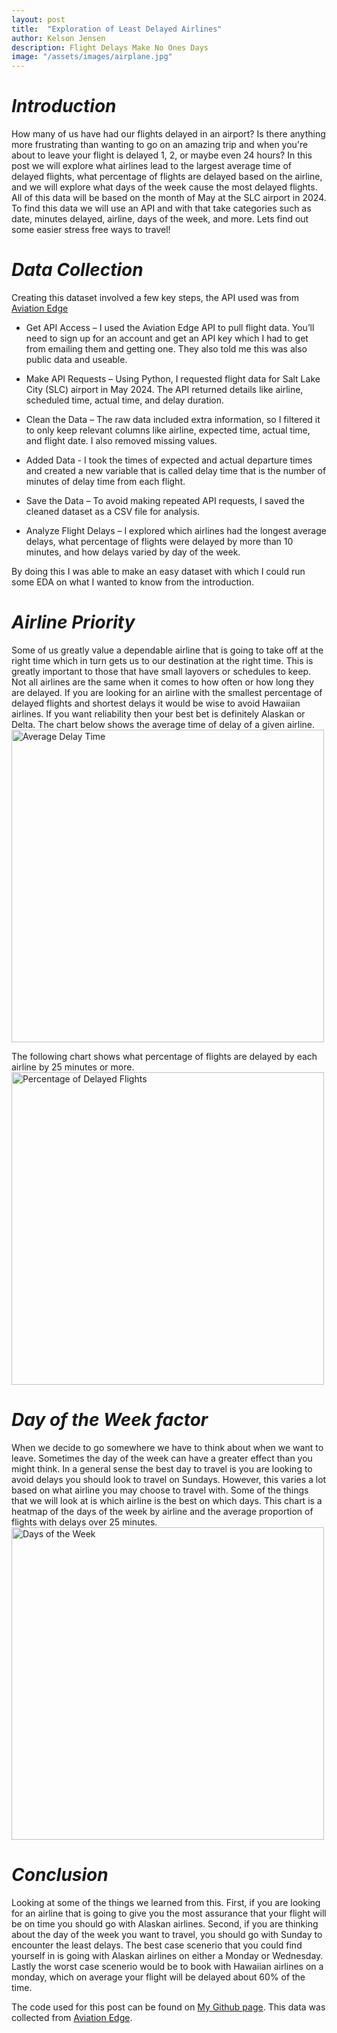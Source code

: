 ```yaml
---
layout: post
title:  "Exploration of Least Delayed Airlines"
author: Kelson Jensen
description: Flight Delays Make No Ones Days
image: "/assets/images/airplane.jpg"
---
```



# _Introduction_ 
How many of us have had our flights delayed in an airport? Is there anything more frustrating than wanting to go on an amazing trip and when you're about to leave your flight is delayed 1, 2, or maybe even 24 hours? In this post we will explore what airlines lead to the largest average time of delayed flights, what percentage of flights are delayed based on the airline, and we will explore what days of the week cause the most delayed flights. All of this data will be based on the month of May at the SLC airport in 2024. To find this data we will use an API and with that take categories such as date, minutes delayed, airline, days of the week, and more. Lets find out some easier stress free ways to travel!

# _Data Collection_ 
Creating this dataset involved a few key steps, the API used was from [Aviation Edge](https://aviation-edge.com/)

- Get API Access – I used the Aviation Edge API to pull flight data. You’ll need to sign up for an account and get an API key which I had to get from emailing them and getting one. They also told me this was also public data and useable.

- Make API Requests – Using Python, I requested flight data for Salt Lake City (SLC) airport in May 2024. The API returned details like airline, scheduled time, actual time, and delay duration.

- Clean the Data – The raw data included extra information, so I filtered it to only keep relevant columns like airline, expected time, actual time, and flight date. I also removed missing values.

- Added Data - I took the times of expected and actual departure times and created a new variable that is called delay time that is the number of minutes of delay time from each flight. 

- Save the Data – To avoid making repeated API requests, I saved the cleaned dataset as a CSV file for analysis.

- Analyze Flight Delays – I explored which airlines had the longest average delays, what percentage of flights were delayed by more than 10 minutes, and how delays varied by day of the week.

By doing this I was able to make an easy dataset with which I could run some EDA on what I wanted to know from the introduction.

# _Airline Priority_ 
Some of us greatly value a dependable airline that is going to take off at the right time which in turn gets us to our destination at the right time. This is greatly important to those that have small layovers or schedules to keep. Not all airlines are the same when it comes to how often or how long they are delayed. If you are looking for an airline with the smallest percentage of delayed flights and shortest delays it would be wise to avoid Hawaiian airlines. If you want reliability then your best bet is definitely Alaskan or Delta. 
The chart below shows the average time of delay of a given airline. 
<img src="{{site.url}}/{{site.baseurl}}/assets/images/average_delay_time.jpg" alt="Average Delay Time" width="500">

The following chart shows what percentage of flights are delayed by each airline by 25 minutes or more. 
<img src="{{site.url}}/{{site.baseurl}}/assets/images/percent_delayed.jpg" alt="Percentage of Delayed Flights" width="500">

# _Day of the Week factor_
When we decide to go somewhere we have to think about when we want to leave. Sometimes the day of the week can have a greater effect than you might think. In a general sense the best day to travel is you are looking to avoid delays you should look to travel on Sundays. However, this varies a lot based on what airline you may choose to travel with. Some of the things that we will look at is which airline is the best on which days. 
This chart is a heatmap of the days of the week by airline and the average proportion of flights with delays over 25 minutes. 
<img src="{{site.url}}/{{site.baseurl}}/assets/images/dayofweek_flights.jpg" alt="Days of the Week" width="500">


# _Conclusion_
Looking at some of the things we learned from this. First, if you are looking for an airline that is going to give you the most assurance that your flight will be on time you should go with Alaskan airlines. Second, if you are thinking about the day of the week you want to travel, you should go with Sunday to encounter the least delays. The best case scenerio that you could find yourself in is going with Alaskan airlines on either a Monday or Wednesday. Lastly the worst case scenerio would be to book with Hawaiian airlines on a monday, which on average your flight will be delayed about 60% of the time. 


The code used for this post can be found on [My Github page](https://github.com/kelsjens/My-Blog/tree/main/_posts).
This data was collected from [Aviation Edge](https://aviation-edge.com/). 